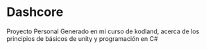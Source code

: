 # Dashcore
Proyecto Personal Generado en mi curso de kodland, acerca de los principios de básicos de unity y programación en C#
